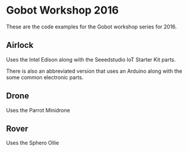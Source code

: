 # Gobot Workshop 2016

These are the code examples for the Gobot workshop series for 2016.

## Airlock

Uses the Intel Edison along with the Seeedstudio IoT Starter Kit parts.

There is also an abbreviated version that uses an Arduino along with the some common electronic parts.

## Drone

Uses the Parrot Minidrone

## Rover

Uses the Sphero Ollie
